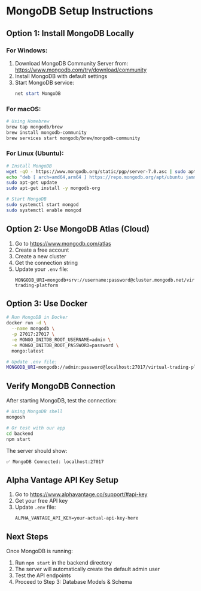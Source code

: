 # MongoDB Setup Instructions

## Option 1: Install MongoDB Locally

### For Windows:

1. Download MongoDB Community Server from: https://www.mongodb.com/try/download/community
2. Install MongoDB with default settings
3. Start MongoDB service:
   ```powershell
   net start MongoDB
   ```

### For macOS:

```bash
# Using Homebrew
brew tap mongodb/brew
brew install mongodb-community
brew services start mongodb/brew/mongodb-community
```

### For Linux (Ubuntu):

```bash
# Install MongoDB
wget -qO - https://www.mongodb.org/static/pgp/server-7.0.asc | sudo apt-key add -
echo "deb [ arch=amd64,arm64 ] https://repo.mongodb.org/apt/ubuntu jammy/mongodb-org/7.0 multiverse" | sudo tee /etc/apt/sources.list.d/mongodb-org-7.0.list
sudo apt-get update
sudo apt-get install -y mongodb-org

# Start MongoDB
sudo systemctl start mongod
sudo systemctl enable mongod
```

## Option 2: Use MongoDB Atlas (Cloud)

1. Go to https://www.mongodb.com/atlas
2. Create a free account
3. Create a new cluster
4. Get the connection string
5. Update your `.env` file:
   ```
   MONGODB_URI=mongodb+srv://username:password@cluster.mongodb.net/virtual-trading-platform
   ```

## Option 3: Use Docker

```bash
# Run MongoDB in Docker
docker run -d \
  --name mongodb \
  -p 27017:27017 \
  -e MONGO_INITDB_ROOT_USERNAME=admin \
  -e MONGO_INITDB_ROOT_PASSWORD=password \
  mongo:latest

# Update .env file:
MONGODB_URI=mongodb://admin:password@localhost:27017/virtual-trading-platform?authSource=admin
```

## Verify MongoDB Connection

After starting MongoDB, test the connection:

```bash
# Using MongoDB shell
mongosh

# Or test with our app
cd backend
npm start
```

The server should show:

```
✅ MongoDB Connected: localhost:27017
```

## Alpha Vantage API Key Setup

1. Go to https://www.alphavantage.co/support/#api-key
2. Get your free API key
3. Update `.env` file:
   ```
   ALPHA_VANTAGE_API_KEY=your-actual-api-key-here
   ```

## Next Steps

Once MongoDB is running:

1. Run `npm start` in the backend directory
2. The server will automatically create the default admin user
3. Test the API endpoints
4. Proceed to Step 3: Database Models & Schema
